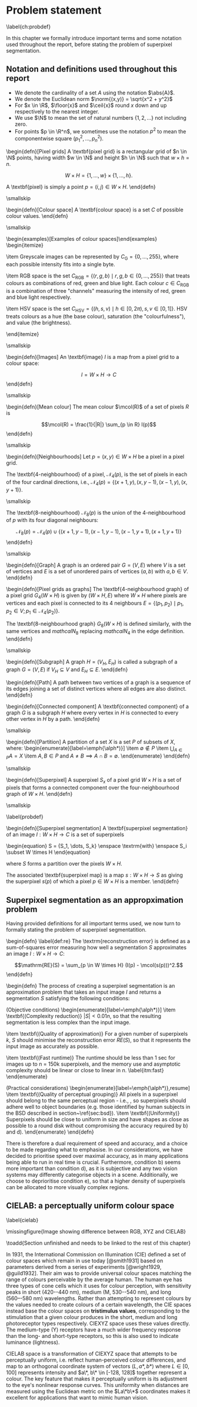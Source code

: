 # Problem statement

\label{ch:probdef}

In this chapter we formally introduce important terms and some notation used throughout the report, before stating the problem of superpixel segmentation.

## Notation and definitions used throughout this report

- We denote the cardinality of a set $A$ using the notation $\abs{A}$.
- We denote the Euclidean norm $\norm{(x,y)} = \sqrt{x^2 + y^2}$
- For $x \in \R$, $\floor{x}$ and $\ceil{x}$ round $x$ down and up respectively to the nearest integer.
- We use $\N$ to mean the set of natural numbers $\{1, 2, \dots \}$ not including zero.
- For points $p \in \R^n$, we sometimes use the notation $p^2$ to mean the componentwise square $(p_1^2, \dots, p_n^2)$.

\begin{defn}[Pixel grids]
A \textbf{pixel grid} is a rectangular grid of $n \in \N$ points, having width $w \in \N$ and height $h \in \N$ such that $w \times h = n$.

$$
W \times H = \{1, \dots, w\} \times \{1, \dots, h\}.
$$

A \textbf{pixel} is simply a point $p = (i, j) \in W \times H$.
\end{defn}

\smallskip

\begin{defn}[Colour space]
A \textbf{colour space} is a set $C$ of possible colour values.
\end{defn}

\smallskip

\begin{examples}[Examples of colour spaces]\end{examples}
\begin{itemize}

\item Greyscale images can be represented by $C_\mathrm{G} = \{0, \dots, 255\}$, where each possible intensity fits into a single byte.

\item RGB space is the set $C_\mathrm{RGB} = \{(r,g,b) \mid r,g,b \in \{0, \dots, 255\}\}$ that treats colours as combinations of red, green and blue light. Each colour $c \in C_\mathrm{RGB}$ is a combination of three "channels" measuring the intensity of red, green and blue light respectively. 

\item HSV space is the set $C_\mathrm{HSV} = \{(h,s,v) \mid h \in [0, 2\pi), s, v \in [0, 1]\}$. HSV treats colours as a hue (the base colour), saturation (the "colourfulness"), and value (the brightness).

\end{itemize}

\smallskip

\begin{defn}[Images]
An \textbf{image} $I$ is a map from a pixel grid to a colour space:

$$
I = W \times H \to C
$$
\end{defn}

\smallskip

\begin{defn}[Mean colour]
The mean colour $\mcol(R)$ of a set of pixels $R$ is

$$\mcol(R) = \frac{1}{|R|} \sum_{p \in R} I(p)$$
\end{defn}

\smallskip

\begin{defn}[Neighbourhoods]
Let $p = (x, y) \in W \times H$ be a pixel in a pixel grid.

The \textbf{4-neighbourhood} of a pixel, $\mathcal{N}_4(p)$, is the set of pixels in each of the four cardinal directions, i.e., $\mathcal{N}_4(p) = \{ (x+1, y), (x, y-1), (x-1,y), (x, y+1) \}$.

\smallskip

The \textbf{8-neighbourhood} $\mathcal{N}_8(p)$ is the union of the 4-neighbourhood of $p$ with its four diagonal neighbours:

$$\mathcal{N}_8(p) = \mathcal{N}_4(p) \cup \{ (x+1, y-1), (x-1, y-1), (x-1, y+1), (x+1, y+1) \}$$
\end{defn}

\smallskip

\begin{defn}[Graph]
A graph is an ordered pair $G = (V, E)$ where $V$ is a set of vertices and $E$ is a set of unordered pairs of vertices $(a, b)$ with $a,b \in V$. 
\end{defn}

\begin{defn}[Pixel grids as graphs]
The \textbf{4-neighbourhood graph} of a pixel grid $G_4(W \times H)$ is given by $(W \times H, E)$ where $W \times H$ where pixels are vertices and each pixel is connected to its 4 neighbours $E = \{ (p_1, p_2) \mid p_1, p_2 \in V; p_1 \in \mathcal{N}_4(p_2) \}$.

The \textbf{8-neighbourhood graph} $G_8(W \times H)$ is defined similarly, with the same vertices and $mathcal{N}_8$ replacing $mathcal{N}_4$ in the edge definition.
\end{defn}

\smallskip

\begin{defn}[Subgraph]
A graph $H = (V_H, E_H)$ is called a subgraph of a graph $G = (V, E)$ if $V_H \subseteq V$ and $E_H \subseteq E$. 
\end{defn}

\begin{defn}[Path]
A path between two vertices of a graph is a sequence of its edges joining a set of distinct vertices where all edges are also distinct.
\end{defn} 

\begin{defn}[Connected component]
A \textbf{connected component} of a graph $G$ is a subgraph $H$ where every vertex in $H$ is connected to every other vertex in $H$ by a path. 
\end{defn}

\smallskip

\begin{defn}[Partition]
A partition of a set $X$ is a set $P$ of subsets of $X$, where:
\begin{enumerate}[label=\emph{\alph*)}]
\item $\displaystyle \emptyset \not\in P$
\item $\displaystyle \bigcup_{A \in P} A = X$
\item $\displaystyle A, B \in P \;\mathrm{and}\; A \neq B \implies A \cap B = \emptyset$.
\end{enumerate}
\end{defn}

\smallskip

\begin{defn}[Superpixel] A superpixel $S_x$ of a pixel grid $W \times H$ is a set of pixels that forms a connected component over the four-neighbourhood graph of $W \times H$.
\end{defn}

\smallskip

\label{probdef}

\begin{defn}[Superpixel segmentation]
A \textbf{superpixel segmentation} of an image $I : W \times H \to C$ is a set of superpixels

\begin{equation}
S = \{S_1, \dots, S_k\} \enspace \textrm{with} \enspace S_i \subset W \times H
\end{equation}

where $S$ forms a partition over the pixels $W \times H$.

The associated \textbf{superpixel map} is a map $s: W \times H \to S$ as giving the superpixel $s(p)$ of which a pixel $p \in W \times H$ is a member.
\end{defn}

## Superpixel segmentation as an appropximation problem

Having provided definitions for all important terms used, we now turn to formally stating the problem of superpixel segmentatition.

\begin{defn} \label{def:re} The \textrm{reconstruction error} is defined as a sum-of-squares error measuring how well a segmentation $S$ approximates an image $I: W \times H \to C$:

$$\mathrm{RE}(S) = \sum_{p \in W \times H} (I(p) - \mcol(s(p)))^2.$$
\end{defn}

\begin{defn} The process of creating a superpixel segmentation is an approximation problem that takes an input image $I$ and returns a segmentation $S$ satisfying the following conditions:

(Objective conditions)
\begin{enumerate}[label=\emph{\alph*)}]
\item \textbf{(Complexity reduction)}
$|S| < 0.01n$, so that the resulting segmentation is less complex than the input image.

\item \textbf{(Quality of approximation)}
For a given number of superpixels $k$, $S$ should minimise the reconstruction error $RE(S)$, so that it represents the input image as accurately as possible.

\item \textbf{(Fast runtime)}
The runtime should be less than 1 sec for images up to n = 150k superpixels, and the memory use and asymptotic complexity should be linear or close to linear in $n$.
\label{itm:fast}
\end{enumerate}

(Practical considerations)
\begin{enumerate}[label=\emph{\alph*)},resume]
\item \textbf{(Quality of perceptual grouping)}
All pixels in a superpixel should belong to the same perceptual region - i.e., , so superpixels should adhere well to object boundaries (e.g. those identified by human subjects in the BSD described in section~\ref{sec:bsd}).
\item \textbf{(Uniformity)}
Superpixels should be close to uniform in size and have shapes as close as possible to a round disk without compromising the accuracy required by b) and d).
\end{enumerate}
\end{defn}

There is therefore a dual requirement of speed and accuracy, and a choice to be made regarding what to emphasise. In our considerations, we have decided to prioritise speed over maximal accuracy, as in many applications being able to run in real time is crucial. 
Furthermore, condition b) seems more important than condition d), as it is subjective and any two vision systems may differently categorise objects in a scene. 
Additionally, we choose to deprioritise condition e), so that a higher density of superpixels can be allocated to more visually complex regions.

## CIELAB: a perceptually uniform colour space

\label{cielab}

\missingfigure{Image showing difference between RGB, XYZ and CIELAB}

\toadd{Section unfinished and needs to be linked to the rest of this chapter}

In 1931, the International Commission on Illumination (CIE) defined a set of colour spaces which remain in use today [@smith1931] based on parameters derived from a series of experiments [@wright1929, @guild1932]. Their aim was to provide universal colour spaces matching the range of colours perceivable by the average human. The human eye has three types of cone cells which it uses for colour perception, with sensitivity peaks in short (420--440 nm), medium (M, 530--540 nm), and long (560–-580 nm) wavelengths. Rather than attempting to represent colours by the values needed to create colours of a certain wavelength, the CIE spaces instead base the colour spaces on **tristimulus values**, corresponding to the stimulation that a given colour produces in the short, medium and long photoreceptor types respectively. CIEXYZ space uses these values directly. The medium-type (Y) receptors have a much wider frequency response than the long- and short-type receptors, so this is also used to indicate luminance (lightness).

CIELAB space is a transformation of CIEXYZ space that attempts to be perceptually uniform, i.e. reflect human-perceived colour differences, and map to an orthogonal coordinate system of vectors $(L, a*, b*)$ where $L \in [0, 100]$ represents intensity and $a\*, b\* \in [-128, 128]$ together represent a colour. The key feature that makes it perceptually uniform is its adjustment to the eye's nonlinear response curves. This uniformity when distances are measured using the Euclidean metric on the $La\*b\*$ coordinates makes it excellent for applications that want to mimic human vision.


